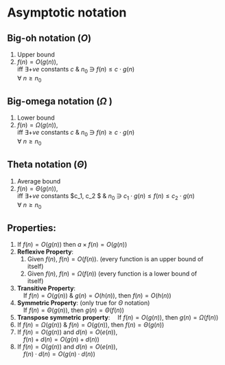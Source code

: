 # Asymptotic notation

## Big-oh notation ($O$)
1. Upper bound  
2. $f(n) = O(g(n))$,  
    iff $\exists +ve$ constants $c$ & $n_0$ $\ni$ $f(n) \leq c \cdot g(n)$  
    $\forall$  $n\geq n_0$

## Big-omega notation ($\Omega$ )
1. Lower bound  
2. $f(n) = \Omega(g(n)),$  
    iff $\exists +ve$ constants $c$ & $n_0$ $\ni$ $f(n) \geq c\cdot g(n)$  
    $\forall$  $n\geq n_0$

## Theta notation ($\Theta$)
1. Average bound  
2. $f(n) = \Theta(g(n))$,  
    iff $\exists +ve$ constants $c_1, c_2 $ & $n_0$ $\ni$ $c_1\cdot g(n)  
    \leq f(n) \leq c_2 \cdot g(n)$  
    $\forall$  $n\geq n_0$

## Properties:
1. If $f(n) = O(g(n))$ then $a\times f(n) = O(g(n))$
2. **Reflexive Property**:
    1. Given $f(n)$, $f(n) = O(f(n))$. (every function is an upper bound of  
    itself)
    2. Given $f(n)$, $f(n) = \Omega(f(n))$ (every function is a lower bound of  
    itself)
3. **Transitive Property**:  
    &emsp;If $f(n) = O(g(n))$ & $g(n) = O(h(n))$, then $f(n) = O(h(n))$
4. **Symmetric Property**: (only true for $\Theta$ notation)  
    &emsp;If $f(n) = \Theta(g(n))$, then $g(n) = \Theta(f(n))$
5. **Transpose symmetric property**: 
    &emsp;If $f(n) = O(g(n))$, then $g(n) = \Omega(f(n))$
6. If $f(n) = \Omega(g(n))$ & $f(n) = O(g(n))$, then $f(n) = \Theta(g(n))$
7. If $f(n) = O(g(n))$ and $d(n) = O(e(n))$,  
    &emsp;$f(n) + d(n) = O(g(n) + d(n))$
8. If $f(n) = O(g(n))$ and $d(n) = O(e(n))$,  
    &emsp;$f(n) \cdot d(n) = O(g(n) \cdot d(n))$